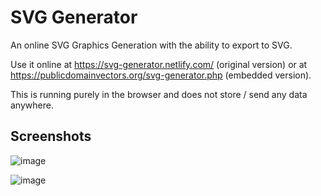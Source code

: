 SVG Generator
=============

An online SVG Graphics Generation with the ability to export to SVG. 

Use it online at https://svg-generator.netlify.com/ (original version) or at https://publicdomainvectors.org/svg-generator.php (embedded version).

This is running purely in the browser and does not store / send any data anywhere.
## Screenshots

![image](https://user-images.githubusercontent.com/470980/170817596-335651c2-3fb3-4729-a11b-d54e8d14b11f.png)

![image](https://user-images.githubusercontent.com/470980/170816861-8cc06b0d-cb6e-4ad0-b8f7-9ba0122baf15.png)


